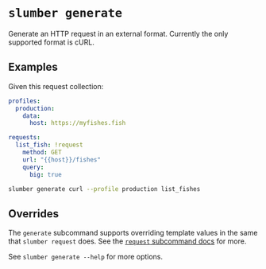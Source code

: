 # `slumber generate`

Generate an HTTP request in an external format. Currently the only supported format is cURL.

## Examples

Given this request collection:

```yaml
profiles:
  production:
    data:
      host: https://myfishes.fish

requests:
  list_fish: !request
    method: GET
    url: "{{host}}/fishes"
    query:
      big: true
```

```sh
slumber generate curl --profile production list_fishes
```

## Overrides

The `generate` subcommand supports overriding template values in the same that `slumber request` does. See the [`request` subcommand docs](./request.md#overrides) for more.

See `slumber generate --help` for more options.

